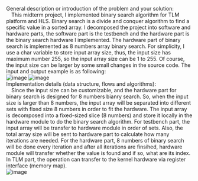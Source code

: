 General description or introduction of the problem and your solution:<br>
&emsp;This midterm project, I implemented binary search algorithm for TLM platform and HLS. Binary search is a divide and conquer algorithm to find a specific value in a sorted array. I decomposed the project into software and hardware parts, the software part is the testbench and the hardware part is the binary search hardware I implemented. The hardware part of binary search is implemented as 8 numbers array binary search. For simplicity, I use a char variable to store input array size, thus, the input size has maximum number 255, so the input array size can be 1 to 255. Of course, the input size can be larger by some small changes in the source code. The input and output example is as following:<br>
![image](https://user-images.githubusercontent.com/101209771/165588790-9cfcc617-db48-400c-96f1-3c5b30d3747b.png)
![image](https://user-images.githubusercontent.com/101209771/165589030-e839f931-ce6b-4472-b324-f8068a2381cb.png)<br>
Implementation details (data structure, flows and algorithms):<br>
&emsp;Since the input size can be customizable, and the hardware part for binary search is designed for 8 numbers bianry search. So, when the input size is larger than 8 numbers, the input array will be separated into different sets with fixed size 8 numbers in order to fit the hardware. The input array is decomposed into a fixed-sized slice (8 numbers) and store it locally in the hardware module to do the binary search algorithm. For testbench part, the input array will be transfer to hardware module in order of sets. Also, the total array size will be sent to hardware part to calculate how many iterations are needed. For the hardware part, 8 numbers of binary search will be done every iteration and after all iterations are finsihed, hardware module will transfer whether the value is found and if so, what are its index. In TLM part, the operation can transfer to the kernel hardware via register interface (memory map).<br>
![image](https://user-images.githubusercontent.com/101209771/165591634-ea5318b9-ec1f-40af-822d-61f28adc9eea.png)<br>
